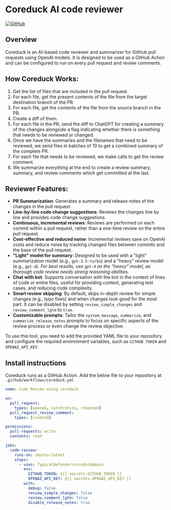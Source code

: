 # Coreduck AI code reviewer


[![GitHub](https://img.shields.io/github/last-commit/TypicalDefender/coreduck/main?style=flat-square)](https://github.com/TypicalDefender/coreduck/commits/main)

## Overview

Coreduck is an AI-based code reviewer and summarizer for GitHub pull requests using OpenAI models. It is designed to be used as a GitHub Action and can be configured to run on every pull request and review comments. 

## How Coreduck Works:

1. Get the list of files that are included in the pull request.
2. For each file, get the present contents of the file from the target destination branch of the PR.
3. For each file, get the contents of the file from the source branch in the PR.
4. Create a diff of them.
5. For each file in the PR, send the diff to ChatGPT for creating a summary of the changes alongside a flag indicating whether there is something that needs to be reviewed or changed.
6. Once we have the summaries and the filenames that need to be reviewed, we send files in batches of 10 to get a combined summary of the complete PR.
7. For each file that needs to be reviewed, we make calls to get the review comment.
8. We summarize everything at the end to create a review summary, summary, and review comments which get committed at the last.

## Reviewer Features:

- **PR Summarization**: Generates a summary and release notes of the changes in the pull request.
- **Line-by-line code change suggestions**: Reviews the changes line by line and provides code change suggestions.
- **Continuous, incremental reviews**: Reviews are performed on each commit within a pull request, rather than a one-time review on the entire pull request.
- **Cost-effective and reduced noise**: Incremental reviews save on OpenAI costs and reduce noise by tracking changed files between commits and the base of the pull request.
- **"Light" model for summary**: Designed to be used with a "light" summarization model (e.g., `gpt-3.5-turbo`) and a "heavy" review model (e.g., `gpt-4`). _For best results, use `gpt-4` as the "heavy" model, as thorough code review needs strong reasoning abilities._
- **Chat with bot**: Supports conversation with the bot in the context of lines of code or entire files, useful for providing context, generating test cases, and reducing code complexity.
- **Smart review skipping**: By default, skips in-depth review for simple changes (e.g., typo fixes) and when changes look good for the most part. It can be disabled by setting `review_simple_changes` and `review_comment_lgtm` to `true`.
- **Customizable prompts**: Tailor the `system_message`, `summarize`, and `summarize_release_notes` prompts to focus on specific aspects of the review process or even change the review objective.

To use this tool, you need to add the provided YAML file to your repository and configure the required environment variables, such as `GITHUB_TOKEN` and `OPENAI_API_KEY`.


## Install instructions

Coreduck runs as a GitHub Action. Add the below file to your repository at `.github/workflows/coreduck.yml`

```yaml
name: Code Review using coreduck

on:
  pull_request:
    types: [opened, synchronize, reopened]
  pull_request_review_comment:
    types: [created]

permissions:
  pull-requests: write
  contents: read

jobs:
  code-review:
    runs-on: ubuntu-latest
    steps:
      - uses: TypicalDefender/coreduck@main
        env:
          GITHUB_TOKEN: ${{ secrets.GITHUB_TOKEN }}
          OPENAI_API_KEY: ${{ secrets.OPENAI_API_KEY }}
        with:
          debug: false
          review_simple_changes: false
          review_comment_lgtm: false
          disable_release_notes: true

